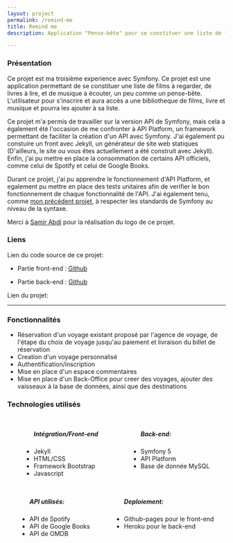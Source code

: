 ```yaml
---
layout: project
permalink: /remind-me
title: Remind me
description: Application "Pense-bête" pour se constituer une liste de films à voir, livres à lire et musique à écouter.

---
```


<h3>Présentation</h3>
<p>Ce projet est ma troisième experience avec Symfony. Ce projet est une application permettant de se constituer une liste de films à regarder, de livres à lire, et de musique à écouter, un peu comme un pense-bête. L'utilisateur pour s'inscrire et aura accès a une bibliotheque de films, livre et musique et pourra les ajouter à sa liste.</p>
<p>Ce projet m'a permis de travailler sur la version API de Symfony, mais cela a également été l'occasion de me confronter à API Platform, un framework permettant de faciliter la création d'un API avec Symfony. J'ai également pu constuire un front avec Jekyll, un générateur de site web statiques (D'ailleurs, le site ou vous êtes actuellement a été construit avec Jekyll). Enfin, j'ai pu mettre en place la consommation de certains API officiels, comme celui de Spotify et celui de Google Books.</p>
<p>Durant ce projet, j'ai pu apprendre le fonctionnement d'API Platform, et egalement pu mettre en place des tests unitaires afin de verifier le bon fonctionnement de chaque fonctionnalité de l'API. J'ai également tenu, comme <a href="/quiver"> mon précédent projet</a>, à respecter les standards de Symfony au niveau de la syntaxe.</p>
<p>Merci à <a target="_blank" href="https://www.behance.net/samitcourt5917">Samir Abdi</a> pour la réalisation du logo de ce projet.</p>
<h3>Liens</h3>
<p>Lien du code source de ce projet:</p>
<ul>
    <li>
        <p><i class="icon solid fa-desktop"></i>  Partie front-end : <a href="https://github.com/AlexandreRavichandran/Remind-me-frontend" target="_blank" class="icon brands fa-github"><span class="label">Github</span></a></p>
    </li>
    <li>
        <p><i class="icon solid fa-server"></i> Partie back-end : <a href="https://github.com/AlexandreRavichandran/Remind-me-backend" target="_blank" class="icon brands fa-github"><span class="label">Github</span></a></p>
    </li>
</ul>
<p>Lien du projet: <a href="https://spacetrip-app.herokuapp.com/" target="_blank" class="icon brands"><i class="fas fa-rocket"></i></a></p>
<hr />
<h3> Fonctionnalités </h3>
<ul>
    <li>Réservation d'un voyage existant proposé par l'agence de voyage, de l'étape du choix de voyage jusqu'au paiement et livraison du billet de réservation</li>
    <li>Creation d'un voyage personnalisé</li>
    <li>Authentification/inscription</li>       
    <li>Mise en place d'un espace commentaires</li>     
    <li>Mise en place d'un Back-Office pour creer des voyages, ajouter des vaisseaux à la base de données, ainsi que des destinations</li>       
</ul>

<h3> Technologies utilisés </h3>
<div style="display:flex;justify-content:space-around;flex-wrap:wrap;">
    <ul>
        <h5>Intégration/Front-end</h5>
        <li>Jekyll</li>
        <li>HTML/CSS</li>
        <li>Framework Bootstrap</li>
        <li>Javascript</li>
    </ul>
    <ul>
        <h5>Back-end:</h5>
        <li>Symfony 5</li>
        <li>API Platform</li>
        <li>Base de donnée MySQL</li>
    </ul>
    <ul>
        <h5>API utilisés: </h5>
        <li>API de Spotify</li>
        <li>API de Google Books</li>
        <li>API de OMDB</li>
    </ul>
    <ul>
        <h5>Deploiement:</h5>
        <li>Github-pages pour le front-end </li>
        <li>Heroku pour le back-end </li>
    </ul>
</div>